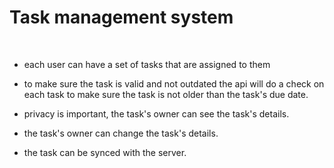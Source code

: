 # Task management system

<br/>

*  each user can have a set of tasks that are assigned to them

 * to make sure the task is valid and not outdated the api will do a check on each task to make sure the task is not older than the task's due date.

 * privacy is important, the task's owner can see the task's details.

 * the task's owner can change the task's details.

 * the task can be synced with the server.
 

